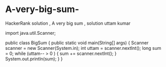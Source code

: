 # A-very-big-sum-
HackerRank solution , A very big sum , solution 
uttam kumar 

import java.util.Scanner;

public class BigSum {
    public static void main(String[] args) {
        Scanner scanner = new Scanner(System.in);
        int uttam = scanner.nextInt();
        long sum = 0;
        while (uttam-- > 0 ) {
            sum += scanner.nextInt();
        }
        System.out.println(sum);
    }
}
